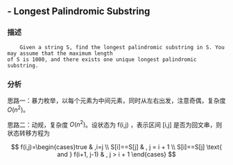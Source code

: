 ## - Longest Palindromic Substring

### 描述

```
    Given a string S, find the longest palindromic substring in S. You may assume that the maximum length
of S is 1000, and there exists one unique longest palindromic substring.
```

### 分析

思路一：暴力枚举，以每个元素为中间元素，同时从左右出发，注意奇偶，复杂度 $O(n^2)$。

思路二：动规，复杂度 $O(n^2)$。设状态为 f(i,j) ，表示区间 [i,j] 是否为回文串，则状态转移方程为

$$
f(i,j)=\begin{cases}true & ,i=j \\ S[i]==S[j] & , j = i + 1 \\ S[i]==S[j] \text{ and } f(i+1, j-1) & , j > i + 1 \end{cases}
$$
